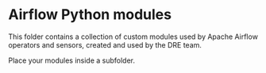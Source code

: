 # Airflow Python modules

This folder contains a collection of custom modules used by Apache
Airflow operators and sensors, created and used by the DRE team.

Place your modules inside a subfolder.
